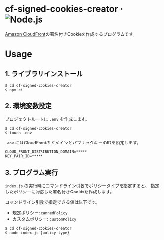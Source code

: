 # cf-signed-cookies-creator &middot; ![Node.js](https://img.shields.io/badge/Node.js-339933?logo=node.js&logoColor=white)

[Amazon CloudFront](https://aws.amazon.com/jp/cloudfront/)の署名付きCookieを作成するプログラムです。

# Usage

## 1. ライブラリインストール

```
$ cd cf-signed-cookies-creator
$ npm ci
```

## 2. 環境変数設定

プロジェクトルートに `.env` を作成します。

```
$ cd cf-signed-cookies-creator
$ touch .env
```

`.env` にはCloudFrontのドメインとパブリックキーのIDを設定します。

```
CLOUD_FRONT_DISTRIBUTION_DOMAIN=*****
KEY_PAIR_ID=*****
```

## 3. プログラム実行

`index.js` の実行時にコマンドライン引数でポリシータイプを指定すると、
指定したポリシーに対応した署名付きCookieを作成します。

コマンドライン引数で指定できる値は以下です。

- 規定ポリシー: `cannedPolicy`
- カスタムポリシー: `customPolicy`

```
$ cd cf-signed-cookies-creator
$ node index.js {policy-type}
```
